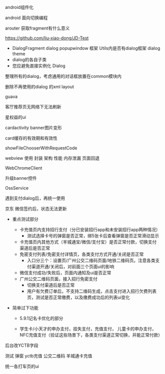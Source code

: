 android组件化

android 面向切换编程

arouter 获取fragment有什么意义

https://github.com/liu-xiao-dong/JD-Test



+ DialogFragment dialog popupwindow 框架 Utils内是否有dialog框架 dialog theme
+ dialog的各自子类
+ 您应避免直接实例化 Dialog

整理所有的dialog，考虑通用的对话框放置在common模块内

删除不再使用的dialog 的xml layout

guava

客厅推荐页无网络下无法刷新

星权益的ui

cardactivity banner图片变形

card缓存的有效期和有效性


showFileChooserWithRequestCode


webview 使用 封装 架构 性能 内存泄漏 页面回退

WebChromeClient

升级banner控件

OssService

遇到支付dialog后，再统一使用

京东 微信签约后，状态无法更新



+ 重点测试部分
  + 卡充值页内支持招行支付（分已安装招行app和未安装招行app两种情况）
    + 测试选择卡号的弹窗是否正常，绑5张卡后查看弹窗是否正常滑动显示
  + 卡充值页内其他方式（羊城通宝/微信/支付宝）是否正常付款，切换支付渠道后是否正常
  + 免密支付列表/免密支付详情页，各类支付方式开通/关闭是否正常
    + 入口分三个：设置页/广州公交二维码页面/地铁二维码页。注意各类支付渠道开通/关闭后，对前面三个页面ui的影响
  + 微信支付成功/失败后，页面内通知及ui是否正常
  + 广州公交二维码页面，接入招行免密支付
    + 切换支付渠道后是否正常
    + 用户有欠费订单后，不支持二维码生成，点击支付进入招行欠费列表页，测试是否正常缴费，以及缴费成功后的列表ui变化

+ 简单过下功能

  + 5.9.1记名卡优化的部分

  + 学生卡/小天才的申办支付，挂失支付，充值支付， 儿童卡的申办支付，NFC充值支付（验证这些场景下，各类支付渠道正常切换，并能正常付款）
  





后台改YCTB字段

测试 弹窗 yctb充值 公交二维码 羊城通卡充值

统一各打车页的ui